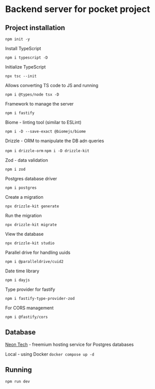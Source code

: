# Backend server for pocket project

## Project installation

`npm init -y`

Install TypeScript

`npm i typescript -D`

Initialize TypeScript

`npx tsc --init`

Allows converting TS code to JS and running

`npm i @types/node tsx -D`

Framework to manage the server

`npm i fastify`

Biome - linting tool (similar to ESLint)

`npm i -D --save-exact @biomejs/biome`

Drizzle - ORM to manipulate the DB adn queries

`npm i drizzle-orm`
`npm i -D drizzle-kit`

Zod - data validation

`npm i zod`

Postgres database driver

`npm i postgres`

Create a migration

`npx drizzle-kit generate`

Run the migration

`npx drizzle-kit migrate`

View the database

`npx drizzle-kit studio`

Parallel drive for handling uuids

`npm i @paralleldrive/cuid2`

Date time library

`npm i dayjs`

Type provider for fastify

`npm i fastify-type-provider-zod`

For CORS management

`npm i @fastify/cors`

## Database

[Neon Tech](https://neon.tech/) - freemium hosting service for Postgres databases

Local - using Docker
`docker compose up -d`

## Running

`npm run dev`

